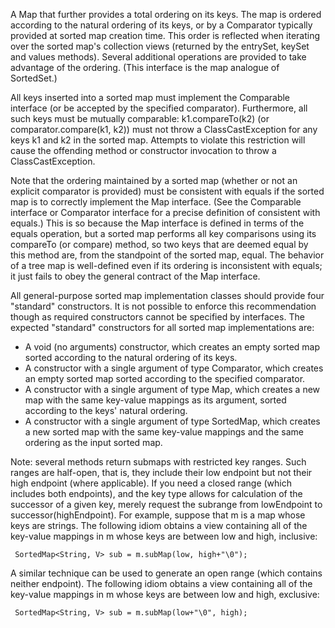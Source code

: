 A Map that further provides a total ordering on its keys. The map is ordered according to the natural ordering of its keys, or by a Comparator typically provided at sorted map creation time. This order is reflected when iterating over the sorted map's collection views (returned by the entrySet, keySet and values methods). Several additional operations are provided to take advantage of the ordering. (This interface is the map analogue of SortedSet.)

All keys inserted into a sorted map must implement the Comparable interface (or be accepted by the specified comparator). Furthermore, all such keys must be mutually comparable: k1.compareTo(k2) (or comparator.compare(k1, k2)) must not throw a ClassCastException for any keys k1 and k2 in the sorted map. Attempts to violate this restriction will cause the offending method or constructor invocation to throw a ClassCastException.

Note that the ordering maintained by a sorted map (whether or not an explicit comparator is provided) must be consistent with equals if the sorted map is to correctly implement the Map interface. (See the Comparable interface or Comparator interface for a precise definition of consistent with equals.) This is so because the Map interface is defined in terms of the equals operation, but a sorted map performs all key comparisons using its compareTo (or compare) method, so two keys that are deemed equal by this method are, from the standpoint of the sorted map, equal. The behavior of a tree map is well-defined even if its ordering is inconsistent with equals; it just fails to obey the general contract of the Map interface.

All general-purpose sorted map implementation classes should provide four "standard" constructors. It is not possible to enforce this recommendation though as required constructors cannot be specified by interfaces. The expected "standard" constructors for all sorted map implementations are:

- A void (no arguments) constructor, which creates an empty sorted map sorted according to the natural ordering of its keys.
- A constructor with a single argument of type Comparator, which creates an empty sorted map sorted according to the specified comparator.
- A constructor with a single argument of type Map, which creates a new map with the same key-value mappings as its argument, sorted according to the keys' natural ordering.
- A constructor with a single argument of type SortedMap, which creates a new sorted map with the same key-value mappings and the same ordering as the input sorted map.


Note: several methods return submaps with restricted key ranges. Such ranges are half-open, that is, they include their low endpoint but not their high endpoint (where applicable). If you need a closed range (which includes both endpoints), and the key type allows for calculation of the successor of a given key, merely request the subrange from lowEndpoint to successor(highEndpoint). For example, suppose that m is a map whose keys are strings. The following idiom obtains a view containing all of the key-value mappings in m whose keys are between low and high, inclusive:

     SortedMap<String, V> sub = m.subMap(low, high+"\0");

A similar technique can be used to generate an open range (which contains neither endpoint). The following idiom obtains a view containing all of the key-value mappings in m whose keys are between low and high, exclusive:

     SortedMap<String, V> sub = m.subMap(low+"\0", high);
